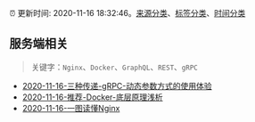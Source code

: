 :alarm_clock: 更新时间: 2020-11-16 18:32:46。[来源分类](../README.md)、[标签分类](../TAGS.md)、[时间分类](../TIMELINE.md)

## 服务端相关


> 关键字：`Nginx`、`Docker`、`GraphQL`、`REST`、`gRPC`



- [2020-11-16-三种传递-gRPC-动态参数方式的使用体验](https://toutiao.io/k/3ov45qs) 
- [2020-11-16-推荐-Docker-底层原理浅析](https://toutiao.io/k/nvbge2t) 
- [2020-11-16-一图读懂Nginx](https://sec.thief.one/article_content?a_id=0f30c4322441a99c5a3295b9fa553352) 